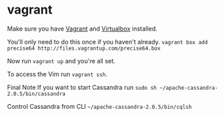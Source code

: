 vagrant
====

Make sure you have [Vagrant](https://www.vagrantup.com/downloads) and [Virtualbox](https://www.virtualbox.org/wiki/Downloads) installed.

You'll only need to do this once if you haven't already.
`vagrant box add precise64 http://files.vagrantup.com/precise64.box`

Now run `vagrant up` and you're all set.

To access the Vim run `vagrant ssh`.

Final Note
If you want to start Cassandra run `sudo sh ~/apache-cassandra-2.0.5/bin/cassandra`

Control Cassandra from CLI `~/apache-cassandra-2.0.5/bin/cqlsh`